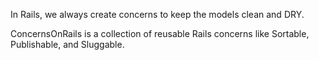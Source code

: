 <!-- Introducing all Concerns for Rails -->
In Rails, we always create concerns to keep the models clean and DRY.

ConcernsOnRails is a collection of reusable Rails concerns like Sortable, Publishable, and Sluggable.   